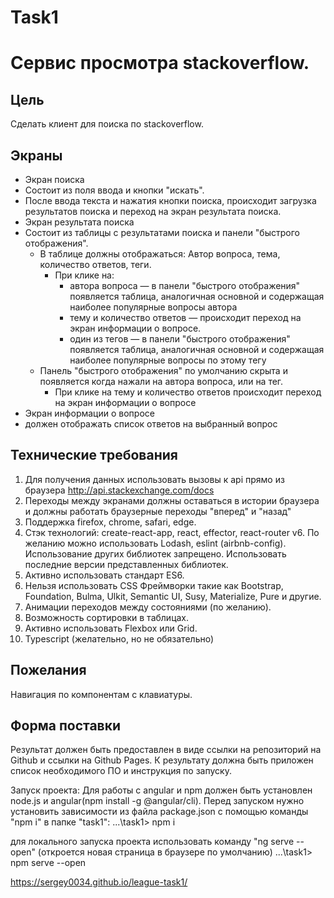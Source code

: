 # Task1

# Сервис просмотра stackoverflow.
## Цель
Сделать клиент для поиска по stackoverflow.

## Экраны
* Экран поиска
 * Состоит из поля ввода и кнопки "искать". 
 * После ввода текста и нажатия кнопки поиска, происходит загрузка результатов поиска и переход на экран результата поиска.
* Экран результата поиска
 * Состоит из таблицы с результатами поиска и панели "быстрого отображения".
   * В таблице должны отображаться: Автор вопроса, тема, количество ответов, теги.
     * При клике на:
       * автора вопроса — в панели "быстрого отображения" появляется таблица, аналогичная основной и содержащая наиболее популярные вопросы автора
       * тему и количество ответов — происходит переход на экран информации о вопросе.   
       * один из тегов — в панели "быстрого отображения" появляется таблица, аналогичная основной и содержащая наиболее популярные вопросы по этому тегу
   * Панель "быстрого отображения" по умолчанию скрыта и появляется когда нажали на автора вопроса, или на тег.
     * При клике на тему и количество ответов происходит переход на экран информации о вопросе
* Экран информации о вопросе
 *  должен отображать список ответов на выбранный вопрос
 
## Технические требования
1. Для получения данных использовать вызовы к api прямо из браузера http://api.stackexchange.com/docs
2. Переходы между экранами должны оставаться в истории браузера и должны работать браузерные переходы "вперед" и "назад"
3. Поддержка firefox, chrome, safari, edge.
4. Стэк технологий: create-react-app, react, effector, react-router v6. По желанию можно использовать Lodash, eslint (airbnb-config). Использование других библиотек запрещено. Использовать последние версии представленных библиотек. 
5. Активно использовать стандарт ES6.
6. Нельзя использовать CSS Фреймворки такие как Bootstrap, Foundation, Bulma, Ulkit, Semantic UI, Susy, Materialize, Pure и другие.
7. Анимации переходов между состояниями (по желанию).
8. Возможность сортировки в таблицах.
9. Активно использовать Flexbox или Grid.
10. Typescript (желательно, но не обязательно)


## Пожелания 

Навигация по компонентам с клавиатуры.

## Форма поставки
Результат должен быть предоставлен в виде ссылки на репозиторий на Github и ссылки на Github Pages.
К результату должна быть приложен список необходимого ПО и инструкция по запуску. 

Запуск проекта:
Для работы с angular и npm должен быть установлен node.js и angular(npm install -g @angular/cli).
Перед запуском нужно установить зависимости из файла package.json с помощью команды "npm i" в папке "task1":
...\task1> npm i

для локального запуска проекта использовать команду "ng serve --open" (откроется новая страница в браузере по умолчанию)
...\task1> npm serve --open

https://sergey0034.github.io/league-task1/
